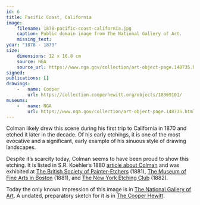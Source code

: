 ```yaml
---
id: 6
title: Pacific Coast, California
image:
    filename: 1878-pacific-coast-california.jpg
    caption: Public domain image from The National Gallery of Art.
    missing_text: 
year: "1878 - 1879"
size:
    dimensions: 12 x 16.8 cm
    source: NGA
    source_url: https://www.nga.gov/collection/art-object-page.148735.html
signed: 
publications: []
drawings:
    -   name: Cooper
        url: https://collection.cooperhewitt.org/objects/18369101/
museums: 
    -   name: NGA
        url: https://www.nga.gov/collection/art-object-page.148735.html
---
```

Colman likely drew this scene during his first trip to California in 1870 and etched it later in the decade. Of his early etchings, it is one of the most evocative and a significant, early example of his sinuous style of drawing landscapes.

Despite it’s scarcity today, Colman seems to have been proud to show this etching. It is listed in S.R. Koehler’s 1880 [article about Colman](https://www.jstor.org/stable/20559686) and was exhibited at [The British Society of Painter-Etchers](https://www.google.com/books/edition/The_Art_Journal/gxQYV1SDwvMC?gbpv=1&bsq=colman) (1881), [The Museum of Fine Arts in Boston](https://babel.hathitrust.org/cgi/pt?id=hvd.32044033753179&view=1up&seq=9) (1881), and [The New York Etching Club](https://archive.org/details/31823000182376/page/n11/mode/1up) (1882).

Today the only known impression of this image is in [The National Gallery of Art](https://www.nga.gov/collection/art-object-page.148735.html). A undated, preparatory sketch for it is in [The Cooper Hewitt](https://collection.cooperhewitt.org/objects/18369101/).